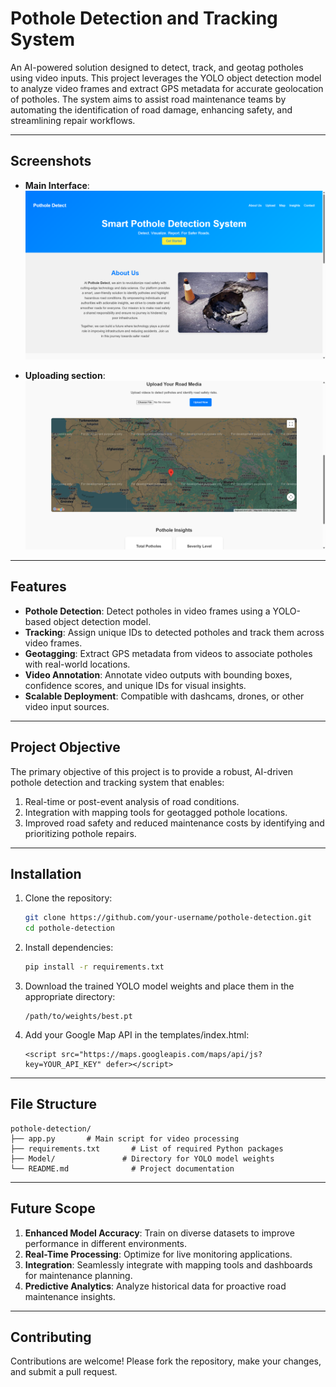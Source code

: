 # Pothole Detection and Tracking System  

An AI-powered solution designed to detect, track, and geotag potholes using video inputs. This project leverages the YOLO object detection model to analyze video frames and extract GPS metadata for accurate geolocation of potholes. The system aims to assist road maintenance teams by automating the identification of road damage, enhancing safety, and streamlining repair workflows.  

---

## Screenshots

- **Main Interface**:
  ![Main Interface](main.png)

- **Uploading section**:
  ![Upload & Maps](upload.png)

---

## Features  

- **Pothole Detection**: Detect potholes in video frames using a YOLO-based object detection model.  
- **Tracking**: Assign unique IDs to detected potholes and track them across video frames.  
- **Geotagging**: Extract GPS metadata from videos to associate potholes with real-world locations.  
- **Video Annotation**: Annotate video outputs with bounding boxes, confidence scores, and unique IDs for visual insights.  
- **Scalable Deployment**: Compatible with dashcams, drones, or other video input sources.  

---

## Project Objective  

The primary objective of this project is to provide a robust, AI-driven pothole detection and tracking system that enables:  
1. Real-time or post-event analysis of road conditions.  
2. Integration with mapping tools for geotagged pothole locations.  
3. Improved road safety and reduced maintenance costs by identifying and prioritizing pothole repairs.  

---

## Installation  

1. Clone the repository:  
   ```bash
   git clone https://github.com/your-username/pothole-detection.git
   cd pothole-detection
   ```  

2. Install dependencies:  
   ```bash
   pip install -r requirements.txt
   ```  

3. Download the trained YOLO model weights and place them in the appropriate directory:  
   ```plaintext
   /path/to/weights/best.pt
   ```  

4. Add your Google Map API in the templates/index.html:
    ```plaintext
    <script src="https://maps.googleapis.com/maps/api/js?key=YOUR_API_KEY" defer></script>
    ```

---

## File Structure  

```plaintext
pothole-detection/
├── app.py       # Main script for video processing
├── requirements.txt       # List of required Python packages
├── Model/               # Directory for YOLO model weights
└── README.md              # Project documentation
```  

---

## Future Scope  

1. **Enhanced Model Accuracy**: Train on diverse datasets to improve performance in different environments.  
2. **Real-Time Processing**: Optimize for live monitoring applications.  
3. **Integration**: Seamlessly integrate with mapping tools and dashboards for maintenance planning.  
4. **Predictive Analytics**: Analyze historical data for proactive road maintenance insights.  

---

## Contributing  

Contributions are welcome! Please fork the repository, make your changes, and submit a pull request.  
